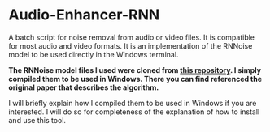# Audio-Enhancer-RNN
A batch script for noise removal from audio or video files. It is compatible for most audio and video formats. It is an implementation of the RNNoise model to be used directly in the Windows terminal.

**The RNNoise model files I used were cloned from [this repository](https://gitlab.xiph.org/xiph/rnnoise). I simply compiled them to be used in Windows. There you can find referenced the original paper that describes the algorithm.**

I will briefly explain how I compiled them to be used in Windows if you are interested. I will do so for completeness of the explanation of how to install and use this tool.
